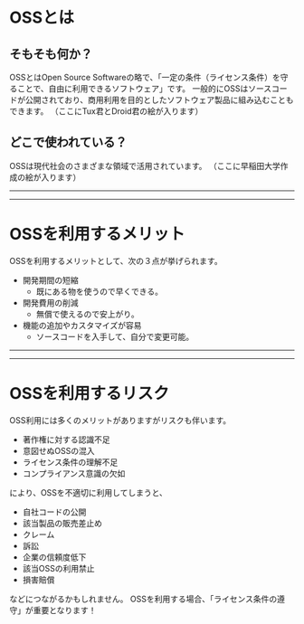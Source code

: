 ﻿# OSSとは
## そもそも何か？
OSSとはOpen Source Softwareの略で、「一定の条件（ライセンス条件）を守ることで、自由に利用できるソフトウェア」です。
一般的にOSSはソースコードが公開されており、商用利用を目的としたソフトウェア製品に組み込むこともできます。
（ここにTux君とDroid君の絵が入ります）

## どこで使われている？
OSSは現代社会のさまざまな領域で活用されています。
（ここに早稲田大学作成の絵が入ります）

---
---
# OSSを利用するメリット
OSSを利用するメリットとして、次の３点が挙げられます。
* 開発期間の短縮
	* 既にある物を使うので早くできる。
* 開発費用の削減
	* 無償で使えるので安上がり。
* 機能の追加やカスタマイズが容易
	* ソースコードを入手して、自分で変更可能。
---
---
# OSSを利用するリスク
OSS利用には多くのメリットがありますがリスクも伴います。
* 著作権に対する認識不足
* 意図せぬOSSの混入
* ライセンス条件の理解不足
* コンプライアンス意識の欠如

により、OSSを不適切に利用してしまうと、
* 自社コードの公開
* 該当製品の販売差止め
* クレーム
* 訴訟
* 企業の信頼度低下
* 該当OSSの利用禁止
* 損害賠償

などにつながるかもしれません。
OSSを利用する場合、「ライセンス条件の遵守」が重要となります！
